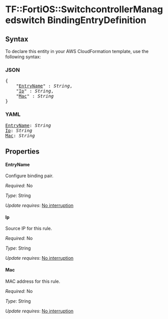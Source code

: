 # TF::FortiOS::SwitchcontrollerManagedswitch BindingEntryDefinition

## Syntax

To declare this entity in your AWS CloudFormation template, use the following syntax:

### JSON

<pre>
{
    "<a href="#entryname" title="EntryName">EntryName</a>" : <i>String</i>,
    "<a href="#ip" title="Ip">Ip</a>" : <i>String</i>,
    "<a href="#mac" title="Mac">Mac</a>" : <i>String</i>
}
</pre>

### YAML

<pre>
<a href="#entryname" title="EntryName">EntryName</a>: <i>String</i>
<a href="#ip" title="Ip">Ip</a>: <i>String</i>
<a href="#mac" title="Mac">Mac</a>: <i>String</i>
</pre>

## Properties

#### EntryName

Configure binding pair.

_Required_: No

_Type_: String

_Update requires_: [No interruption](https://docs.aws.amazon.com/AWSCloudFormation/latest/UserGuide/using-cfn-updating-stacks-update-behaviors.html#update-no-interrupt)

#### Ip

Source IP for this rule.

_Required_: No

_Type_: String

_Update requires_: [No interruption](https://docs.aws.amazon.com/AWSCloudFormation/latest/UserGuide/using-cfn-updating-stacks-update-behaviors.html#update-no-interrupt)

#### Mac

MAC address for this rule.

_Required_: No

_Type_: String

_Update requires_: [No interruption](https://docs.aws.amazon.com/AWSCloudFormation/latest/UserGuide/using-cfn-updating-stacks-update-behaviors.html#update-no-interrupt)

